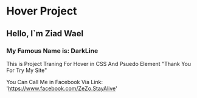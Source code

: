<h1> Hover Project </h1>
<h2> Hello, I`m Ziad Wael </h2>
<h3> My Famous Name is: DarkLine </h3>

This is Project Traning For Hover in CSS And Psuedo Element "Thank You For Try My Site"

You Can Call Me in Facebook Via Link: 'https://www.facebook.com/ZeZo.StayAlive'

